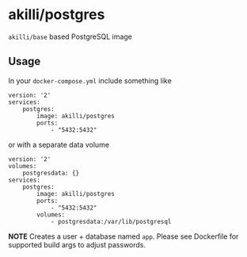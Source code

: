 # akilli/postgres

`akilli/base` based PostgreSQL image

## Usage

In your `docker-compose.yml` include something like

    version: '2'
    services:
        postgres:
            image: akilli/postgres
            ports:
                - "5432:5432"

or with a separate data volume

    version: '2'
    volumes:
        postgresdata: {}
    services:
        postgres:
            image: akilli/postgres
            ports:
                - "5432:5432"
            volumes:
                - postgresdata:/var/lib/postgresql

**NOTE**
Creates a user + database named `app`. Please see Dockerfile for supported build args to adjust passwords.
